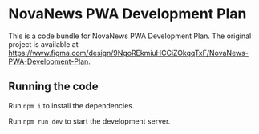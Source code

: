 
  # NovaNews PWA Development Plan

  This is a code bundle for NovaNews PWA Development Plan. The original project is available at https://www.figma.com/design/9NgoREkmiuHCCiZOkqqTxF/NovaNews-PWA-Development-Plan.

  ## Running the code

  Run `npm i` to install the dependencies.

  Run `npm run dev` to start the development server.
  